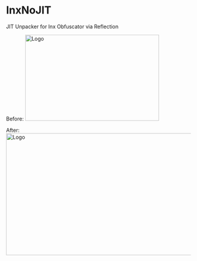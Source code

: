 # InxNoJIT
JIT Unpacker for Inx Obfuscator via Reflection

Before:
<img src="https://media.discordapp.net/attachments/1039567324837060700/1123976284972793941/image.png?width=365&height=234" alt="Logo" width="365" height="234">

After:
<img src="https://media.discordapp.net/attachments/1039567324837060700/1123976211232735252/image.png?width=737&height=332" alt="Logo" width="737" height="332">

